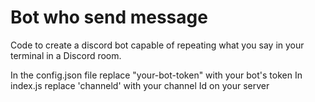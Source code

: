 # Bot who send message
Code to create a discord bot capable of repeating what you say in your terminal in a Discord room.

In the config.json file replace "your-bot-token" with your bot's token
In index.js replace 'channeld' with your channel Id on your server
